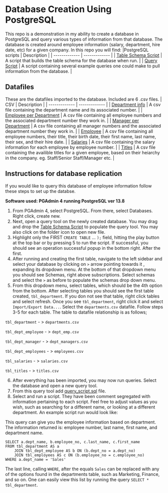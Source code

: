 # Database Creation Using PostgreSQL
This repo is a demonstration in my ability to create a database in PostgreSQL and query various types of information from that database. The database is created around employee information (salary, department, hire date, etc) for a given company. 
In this repo you will find:
|PostgreSQL scripts  | Description |
| ------------- | ------------- |
| [Table Schema Script](table_schema.sql) | A script that builds the table schema for the database when run.  |
| [Query Script](query_script.sql)  | A script containing several example queries one could make to pull information from the database. |

## Datafiles
These are the datafiles imported to the database. Included are 6 .csv files.
| CSV  | Description |
| ------------- | ------------- |
| [Department info](data/departments.csv) | A csv file containing the department name and its associated number. |
| [Employee per Department](data/dept_emp.csv) | A csv file containing all employee numbers and the associated department number they work in.  |
| [Manager per Department](data/dept_manager.csv) | A csv file containing all manager numbers and the associated department number they work in.  |
| [Employee](data/employees.csv) | A csv file containing all employee numbers, their title, their birth date, their first name, last name, their sex, and their hire date. |
| [Salaries](data/salaries.csv) | A csv file containing the salary information for each employee by employee number.  |
| [Titles](data/titles.csv) | A csv file containing the availible titles for a given employee, based on their heiarchy in the company. eg. Staff/Senior Staff/Manager etc. |

## Instructions for database replication
If you would like to query this database of employee information follow these steps to set up the databse.

**Software used: PGAdmin 4 running PostgreSQL ver 13.8**

1. From PGAdmin 4, select PostgreSQL. From there, select Databases. Right click, create new.
2. Next, open a query tool on the newly created database. You may drag and drop the [Table Schema Script](table_schema.sql) to populate the query tool. You may also click on the folder icon to open new file. 
3. Highlight only the FIRST `CREATE TABLE` ... `);` field, hitting the play button at the top bar or by pressing 5 to run the script. If successful, you should see an operation successful popup in the bottom right. After the first. 
4. After running and creating the first table, navigate to the left sidebar and select your database by clicking on `>` arrow pointing towards it , expanding its dropdown menu. At the bottom of that dropdown menu you should see Schemas, right above subscriptions. Select schemas and select the `>` as before to populate the schemas drop down menu.
5. From this dropdown menu, select tables, which should be the 4th option from the bottom. After selecting tables you should see the first table created, `tbl_department`. If you don not see that table, right click tables and select refresh. Once you see `tbl_department`, right click it and select `Import/Export Data...`. Select the `departments.csv` datafile. Follow steps 3-5 for each table. The table to datafile relationship is as follows;

`tbl_department` - > `departments.csv`

`tbl_dept_employee` - > `dept_emp.csv`

`tbl_dept_manager` - > `dept_managers.csv`

`tbl_dept_employees` - > `employees.csv`

`tbl_salaries` - > `salaries.csv`

`tbl_titles` - > `titles.csv`

6. After everything has been imported, you may now run queries. Select the database and open a new query tool.
7. From this query tool add [query_script.sql](query_script.sql) file.
8. Select and run a script. They have been comment segregated with information pertaining to each script. Feel free to adjust values as you wish, such as searching for a different name, or looking at a different department. An example script run would look like:

 This query can give you the employee information based on department. The information returned is: employee number, last name, first name, and department name.
```
SELECT a.dept_name, b.employee_no, c.last_name, c.first_name
FROM tbl_department AS a
	JOIN tbl_dept_employee AS b ON (b.dept_no = a.dept_no)
	JOIN tbl_employees AS c ON (b.employee_no = c.employee_no)
WHERE a.dept_name = 'Sales'
```
The last line, calling `WHERE`, after the equals `Sales` can be replaced with any of the options found in the departments table, such as Marketing, Finance, and so on.
One can easily view this list by running the query `SELECT * tbl_department`.
